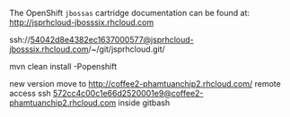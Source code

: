 The OpenShift `jbossas` cartridge documentation can be found at:
http://jsprhcloud-jbosssix.rhcloud.com

ssh://54042d8e4382ec1637000577@jsprhcloud-jbosssix.rhcloud.com/~/git/jsprhcloud.git/

mvn clean install -Popenshift
 
 
 new version move to 
 http://coffee2-phamtuanchip2.rhcloud.com/
 remote access 
 ssh 572cc4c00c1e66d2520001e9@coffee2-phamtuanchip2.rhcloud.com
 inside gitbash
 
